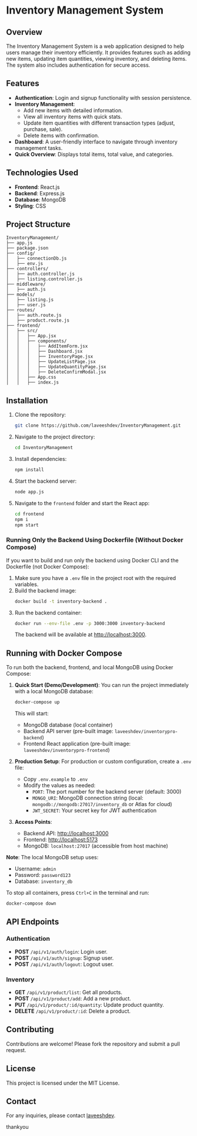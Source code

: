 # Inventory Management System

## Overview

The Inventory Management System is a web application designed to help users manage their inventory efficiently. It provides features such as adding new items, updating item quantities, viewing inventory, and deleting items. The system also includes authentication for secure access.

## Features

- **Authentication**: Login and signup functionality with session persistence.
- **Inventory Management**:
  - Add new items with detailed information.
  - View all inventory items with quick stats.
  - Update item quantities with different transaction types (adjust, purchase, sale).
  - Delete items with confirmation.
- **Dashboard**: A user-friendly interface to navigate through inventory management tasks.
- **Quick Overview**: Displays total items, total value, and categories.

## Technologies Used

- **Frontend**: React.js
- **Backend**: Express.js
- **Database**: MongoDB
- **Styling**: CSS

## Project Structure

```
InventoryManagement/
├── app.js
├── package.json
├── config/
│   ├── connectionDb.js
│   ├── env.js
├── controllers/
│   ├── auth.controller.js
│   ├── listing.controller.js
├── middleware/
│   ├── auth.js
├── models/
│   ├── listing.js
│   ├── user.js
├── routes/
│   ├── auth.route.js
│   ├── product.route.js
├── frontend/
│   ├── src/
│   │   ├── App.jsx
│   │   ├── components/
│   │   │   ├── AddItemForm.jsx
│   │   │   ├── Dashboard.jsx
│   │   │   ├── InventoryPage.jsx
│   │   │   ├── UpdateListPage.jsx
│   │   │   ├── UpdateQuantityPage.jsx
│   │   │   ├── DeleteConfirmModal.jsx
│   │   ├── App.css
│   │   ├── index.js
```

## Installation

1. Clone the repository:
   ```bash
   git clone https://github.com/laveeshdev/InventoryManagement.git
   ```
2. Navigate to the project directory:
   ```bash
   cd InventoryManagement
   ```
3. Install dependencies:
   ```bash
   npm install
   ```
4. Start the backend server:
   ```bash
   node app.js
   ```
5. Navigate to the `frontend` folder and start the React app:
   ```bash
   cd frontend
   npm i
   npm start
   ```

### Running Only the Backend Using Dockerfile (Without Docker Compose)

If you want to build and run only the backend using Docker CLI and the Dockerfile (not Docker Compose):

1. Make sure you have a `.env` file in the project root with the required variables.
2. Build the backend image:
   ```bash
   docker build -t inventory-backend .
   ```
3. Run the backend container:
   ```bash
   docker run --env-file .env -p 3000:3000 inventory-backend
   ```
   The backend will be available at [http://localhost:3000](http://localhost:3000).

## Running with Docker Compose

To run both the backend, frontend, and local MongoDB using Docker Compose:

1. **Quick Start (Demo/Development)**: You can run the project immediately with a local MongoDB database:
   ```bash
   docker-compose up
   ```
   This will start:
   - MongoDB database (local container)
   - Backend API server (pre-built image: `laveeshdev/inventorypro-backend`)
   - Frontend React application (pre-built image: `laveeshdev/inventorypro-frontend`)
2. **Production Setup**: For production or custom configuration, create a `.env` file:

   - Copy `.env.example` to `.env`
   - Modify the values as needed:
     - `PORT`: The port number for the backend server (default: 3000)
     - `MONGO_URI`: MongoDB connection string (local: `mongodb://mongodb:27017/inventory_db` or Atlas for cloud)
     - `JWT_SECRET`: Your secret key for JWT authentication

3. **Access Points**:
   - Backend API: [http://localhost:3000](http://localhost:3000)
   - Frontend: [http://localhost:5173](http://localhost:5173)
   - MongoDB: `localhost:27017` (accessible from host machine)

**Note**: The local MongoDB setup uses:

- Username: `admin`
- Password: `password123`
- Database: `inventory_db`

To stop all containers, press `Ctrl+C` in the terminal and run:

```bash
docker-compose down
```

## API Endpoints

### Authentication

- **POST** `/api/v1/auth/login`: Login user.
- **POST** `/api/v1/auth/signup`: Signup user.
- **POST** `/api/v1/auth/logout`: Logout user.

### Inventory

- **GET** `/api/v1/product/list`: Get all products.
- **POST** `/api/v1/product/add`: Add a new product.
- **PUT** `/api/v1/product/:id/quantity`: Update product quantity.
- **DELETE** `/api/v1/product/:id`: Delete a product.

## Contributing

Contributions are welcome! Please fork the repository and submit a pull request.

## License

This project is licensed under the MIT License.

## Contact

For any inquiries, please contact [laveeshdev](https://github.com/laveeshdev).

thankyou
